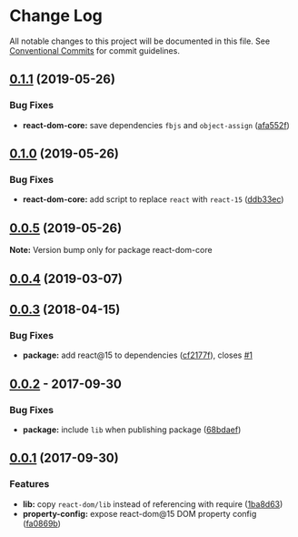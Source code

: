 # Change Log

All notable changes to this project will be documented in this file.
See [Conventional Commits](https://conventionalcommits.org) for commit guidelines.

## [0.1.1](https://github.com/remarkablemark/react-dom-core/compare/react-dom-core@0.1.0...react-dom-core@0.1.1) (2019-05-26)


### Bug Fixes

* **react-dom-core:** save dependencies `fbjs` and `object-assign` ([afa552f](https://github.com/remarkablemark/react-dom-core/commit/afa552f))





## [0.1.0](https://github.com/remarkablemark/react-dom-core/compare/react-dom-core@0.0.5...react-dom-core@0.1.0) (2019-05-26)

### Bug Fixes

- **react-dom-core:** add script to replace `react` with `react-15` ([ddb33ec](https://github.com/remarkablemark/react-dom-core/commit/ddb33ec))

## [0.0.5](https://github.com/remarkablemark/react-dom-core/blob/react-dom-core%400.0.5/packages/react-dom-core/CHANGELOG.md) (2019-05-26)

**Note:** Version bump only for package react-dom-core

## [0.0.4](https://github.com/remarkablemark/react-dom-core/compare/v0.0.3...v0.0.4) (2019-03-07)

## [0.0.3](https://github.com/remarkablemark/react-dom-core/compare/v0.0.2...v0.0.3) (2018-04-15)

### Bug Fixes

- **package:** add react@15 to dependencies ([cf2177f](https://github.com/remarkablemark/react-dom-core/commit/cf2177f)), closes [#1](https://github.com/remarkablemark/react-dom-core/issues/1)

## [0.0.2](https://github.com/remarkablemark/html-dom-core/compare/v0.0.1...v0.0.2) - 2017-09-30

### Bug Fixes

- **package:** include `lib` when publishing package ([68bdaef](https://github.com/remarkablemark/react-dom-core/commit/68bdaef))

## [0.0.1](https://github.com/remarkablemark/react-dom-core/tree/v0.0.1) (2017-09-30)

### Features

- **lib:** copy `react-dom/lib` instead of referencing with require ([1ba8d63](https://github.com/remarkablemark/react-dom-core/commit/1ba8d63))
- **property-config:** expose react-dom@15 DOM property config ([fa0869b](https://github.com/remarkablemark/react-dom-core/commit/fa0869b))
